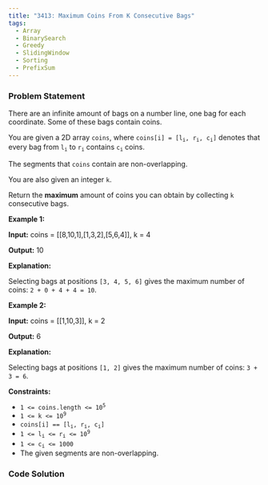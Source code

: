 ```yaml
---
title: "3413: Maximum Coins From K Consecutive Bags"
tags:
  - Array
  - BinarySearch
  - Greedy
  - SlidingWindow
  - Sorting
  - PrefixSum
---
```

### Problem Statement

<p>There are an infinite amount of bags on a number line, one bag for each coordinate. Some of these bags contain coins.</p>

<p>You are given a 2D array <code>coins</code>, where <code>coins[i] = [l<sub>i</sub>, r<sub>i</sub>, c<sub>i</sub>]</code> denotes that every bag from <code>l<sub>i</sub></code> to <code>r<sub>i</sub></code> contains <code>c<sub>i</sub></code> coins.</p>

<p>The segments that <code>coins</code> contain are non-overlapping.</p>

<p>You are also given an integer <code>k</code>.</p>

<p>Return the <strong>maximum</strong> amount of coins you can obtain by collecting <code>k</code> consecutive bags.</p>


<p><strong class="example">Example 1:</strong></p>

<div class="example-block">
<p><strong>Input:</strong> <span class="example-io">coins = [[8,10,1],[1,3,2],[5,6,4]], k = 4</span></p>

<p><strong>Output:</strong> <span class="example-io">10</span></p>

<p><strong>Explanation:</strong></p>

<p>Selecting bags at positions <code>[3, 4, 5, 6]</code> gives the maximum number of coins: <code>2 + 0 + 4 + 4 = 10</code>.</p>
</div>

<p><strong class="example">Example 2:</strong></p>

<div class="example-block">
<p><strong>Input:</strong> <span class="example-io">coins = [[1,10,3]], k = 2</span></p>

<p><strong>Output:</strong> <span class="example-io">6</span></p>

<p><strong>Explanation:</strong></p>

<p>Selecting bags at positions <code>[1, 2]</code> gives the maximum number of coins: <code>3 + 3 = 6</code>.</p>
</div>


<p><strong>Constraints:</strong></p>

<ul>
	<li><code>1 &lt;= coins.length &lt;= 10<sup>5</sup></code></li>
	<li><code>1 &lt;= k &lt;= 10<sup>9</sup></code></li>
	<li><code>coins[i] == [l<sub>i</sub>, r<sub>i</sub>, c<sub>i</sub>]</code></li>
	<li><code>1 &lt;= l<sub>i</sub> &lt;= r<sub>i</sub> &lt;= 10<sup>9</sup></code></li>
	<li><code>1 &lt;= c<sub>i</sub> &lt;= 1000</code></li>
	<li>The given segments are non-overlapping.</li>
</ul>


### Code Solution

```python

```
